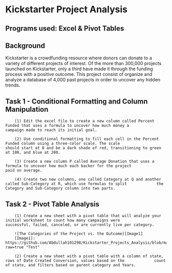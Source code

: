 # Kickstarter Project Analysis 

## Programs used: Excel & Pivot Tables

## Background 

Kickstarter is a crowdfunding resource where donors can donate to a variety of different projects of interest. Of the more than 300,000 projects launched on Kickstarter, only a third have made it through the funding process with a positive outcome. This project consist of organize and analyze a database of 4,000 past projects in order to uncover any hidden trends. 

## Task 1 - Conditional Formatting and Column Manipulation

        (1) Edit the excel file to create a new column called Percent Funded that uses a formula to uncover how much money a               campaign made to reach its initial goal.
        
        (2) Use conditional formatting to fill each cell in the Percent Funded column using a three-color scale. The scale                 should start at 0 and be a dark shade of red, transitioning to green at 100, and blue at 200.
        
        (3) Create a new column P called Average Donation that uses a formula to uncover how much each backer for the project             paid on average.
        
        (4) Create two new columns, one called Category at Q and another called Sub-Category at R, which use formulas to split             the Category and Sub-Category column into two parts.

## Task 2 - Pivot Table Analysis 

        (1) Create a new sheet with a pivot table that will analyze your initial worksheet to count how many campaigns were               successful, failed, canceled, or are currently live per category.

        ![The Categories of the Project vs. the Outcome][Image1] 
        [Image1]: https://github.com/Abdullah101298/Kickstarter_Projects_Analysis/blob/master/Figures/CategoriesFreq.png?raw=true "Test"
        
        (2) Create a new sheet with a pivot table with a column of state, rows of Date Created Conversion, values based on the             count of state, and filters based on parent category and Years.



